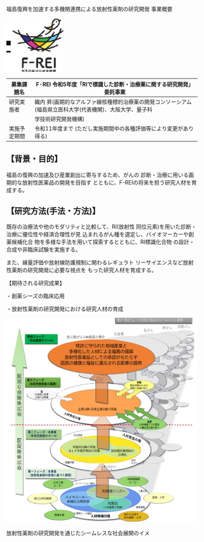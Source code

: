 福島復興を加速する多機関連携による放射性薬剤の研究開発 事業概要

![](_page_0_Picture_1.jpeg)

| 募集課題名 | F-REI 令和5年度「RIで標識した診断・治療薬に関する研究開発」 委託事業 |
| --- | --- |
| 研究実施者 | 織内 昇(画期的なアルファ線核種標的治療薬の開発コンソーシアム(福島県立医科大学(代表機関)、大阪大学、量子科 |
|  | 学技術研究開発機構) |
| 実施予定期間 | 令和11年度まで (ただし実施期間中の各種評価等により変更があり得る) |

## 【背景・目的】

福島の復興の加速及び産業創出に寄与するため、がんの 診断・治療に用いる画期的な放射性医薬品の開発を目指す とともに、F-REIの将来を担う研究人材を育成する。

## 【研究方法(手法・方法)】

既存の治療法や他のモダリティと比較して、RI(放射性 同位元素)を用いた診断・治療に優位性や経済合理性が見 込まれるがん種を選定し、バイオマーカーや創薬候補化合 物を多様な手法を用いて探索するとともに、RI標識化合物 の設計・合成や非臨床試験を実施する。

また、線量評価や放射線防護規制に関わるレギュラト リーサイエンスなど放射性薬剤の研究開発に必要な視点を もった研究人材を育成する。

【期待される研究成果】

・創薬シーズの臨床応用

・放射性薬剤の研究開発における研究人材の育成

![](_page_0_Figure_11.jpeg)

放射性薬剤の研究開発を通じたシームレスな社会展開のイメ

